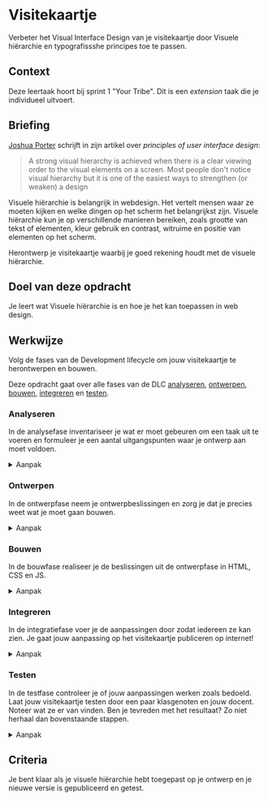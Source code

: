 
# Visitekaartje

Verbeter het Visual Interface Design van je visitekaartje door Visuele hiërarchie en typografissshe principes toe te passen. 

## Context

Deze leertaak hoort bij sprint 1 "Your Tribe". Dit is een _extension_ taak die je individueel uitvoert.


## Briefing

[Joshua Porter](http://bokardo.com/principles-of-user-interface-design/) schrijft in zijn artikel over _principles of user interface design_: 
> A strong visual hierarchy is achieved when there is a clear viewing order to the visual elements on a screen. Most people don't notice visual hierarchy but it is one of the easiest ways to strengthen (or weaken) a design

Visuele hiërarchie is belangrijk in webdesign. Het vertelt mensen waar ze moeten kijken en welke dingen op het scherm het belangrijkst zijn. 
Visuele hiërarchie kun je op verschillende manieren bereiken, zoals grootte van tekst of elementen, kleur gebruik en contrast, witruime en positie van elementen op het scherm.

Herontwerp je visitekaartje waarbij je goed rekening houdt met de visuele hiërarchie. 


## Doel van deze opdracht
Je leert wat Visuele hiërarchie is en hoe je het kan toepassen in web design. 

## Werkwijze
Volg de fases van de Development lifecycle om jouw visitekaartje te herontwerpen en bouwen.

Deze opdracht gaat over alle fases van de DLC [analyseren](#analyseren), [ontwerpen](#ontwerpen), [bouwen](#bouwen), [integreren](#integreren) en [testen](#testen).

### Analyseren
In de analysefase inventariseer je wat er moet gebeuren om een taak uit te voeren en formuleer je een aantal uitgangspunten waar je ontwerp aan moet voldoen.

<details>
<summary>Aanpak</summary>

1. Lees de instructies van deze leertaak zorgvuldig door.
2. Bekijk de verschillende fases van de Development Lifecycle en wat je per fase gaat doen.
3. Bespreek wat je aan werk verwacht en maak aantekening.

</details>

### Ontwerpen
In de ontwerpfase neem je ontwerpbeslissingen en zorg je dat je precies weet wat je moet gaan bouwen.

<details>
<summary>Aanpak</summary>
  
1. Hiërarchie bepalen - 
Pak je (definitieve) ontwerpschets en omcirkel de belangrijkste informatie, belangrijke details en achtergrondinformatie (wat moeten mensen als eerste zien?)

2. Variaties schetsen  -
Schets minimaal 5 verschillende versies waarin je door middel van grootte, kleur/contrast, witruimte en/of positie van de informatie visuele hiêrarchie aanbrengt.

3. Feedback - 
Hang je schetsen op de muur. Bekijk elkaars schetsen en schrijf tips en tops.  
  


#### Materiaal ontwerpfase

- [Korte video over layout en compositie  @ YouTube](https://www.youtube.com/watch?v=a5KYlHNKQB8)
- [Design Principles: Dominance, Focal Points And Hierarchy](https://www.smashingmagazine.com/2015/02/design-principles-dominance-focal-points-hierarchy/)
- [Communicating a Message Through Visual Hierarchy](https://designmodo.com/visual-hierarchy/)
- [Visual Hierarchy: How Well Does Your Design Communicate?](http://vanseodesign.com/web-design/visual-hierarchy/)


</details>

### Bouwen
In de bouwfase realiseer je de beslissingen uit de ontwerpfase in HTML, CSS en JS.

<details>
<summary>Aanpak</summary>
  
Visuele hiërarchie toepassen op je visitekaartje.


  1. Fork deze repo en clone de code naar je computer
  2. Neem de HTML, CSS en/of JS over van je experiment taak en voeg die toe aan deze extension taak. 
  3. Kies een van de variaties die je hebt geschetst in de ontwerpfase en probeer dit te bouwen met CSS. 


#### Materiaal bouwfase

  - [Typography for Developers @ CSS-tricks](https://css-tricks.com/typography-for-developers/)
  - [CSS Typography - Change Font, Size, Spacing & more @ YouTube](https://www.youtube.com/watch?v=RNakAX3rVVw)
  - [Size Matters: Balancing Line Length And Font Size In Web Design](https://www.smashingmagazine.com/2014/09/balancing-line-length-font-size-responsive-web-design/)  
  - [CSS Font-Size: em vs. px vs. pt vs. percent](https://kyleschaeffer.com/css-font-size-em-vs-px-vs-pt-vs-percent)
  - [Typescale](https://type-scale.com/)
  
  
</details>

### Integreren

In de integratiefase voer je de aanpassingen door zodat iedereen ze kan zien. Je gaat jouw aanpassing op het visitekaartje publiceren op internet! 

<details>
<summary>Aanpak</summary>

1. Doorloop dezelfde stappen als bij de duplicate leertaak om jouw code te publiceren.
2. Als het goed is gegaan kan je binnen enkele momenten jouw visitekaartje bekijken via de URL: [https://username.github.io/fdnd-visitekaartje-experiment/](https://username.github.io/fdnd-visitekaartje-experiment/).
  
#### Materiaal integreren

- [Leertaak Visitekaartje Duplicate - integreren](https://github.com/fdnd-task/fdnd-visitekaartje-duplicate/blob/master/docs/INSTRUCTIONS.md#integreren)

</details>

### Testen

In de testfase controleer je of jouw aanpassingen werken zoals bedoeld. Laat jouw visitekaartje testen door een paar klasgenoten en jouw docent. Noteer wat ze er van vinden. Ben je tevreden met het resultaat? Zo niet herhaal dan bovenstaande stappen.

<details>
<summary>Aanpak</summary>

1. Laat jouw visitekaartje aan een aantal klasgenoten zien
2. Noteer feedback
3. Ga terug naar de analysefase voor een volgende ronde verbeteringen

</details>

## Criteria

Je bent klaar als je visuele hiërarchie hebt toegepast op je ontwerp en je nieuwe versie is gepubliceerd en getest. 

